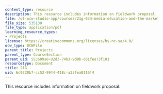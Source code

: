 ```yaml
---
content_type: resource
description: This resource includes information on fieldwork proposal.
file: /ol-ocw-studio-app/courses/21g-034-media-education-and-the-marketplace-fall-2005/6c9220b7cc529944418ca33fea8116f4_MIT21G_034F05_fieldworkpro.pdf
file_size: 535130
file_type: application/pdf
learning_resource_types:
- Projects
license: https://creativecommons.org/licenses/by-nc-sa/4.0/
ocw_type: OCWFile
parent_title: Projects
parent_type: CourseSection
parent_uid: 553609a0-02d3-74b3-9d9b-c01fee73f101
resourcetype: Document
title: 21G
uid: 6c9220b7-cc52-9944-418c-a33fea8116f4
---
```

This resource includes information on fieldwork proposal.